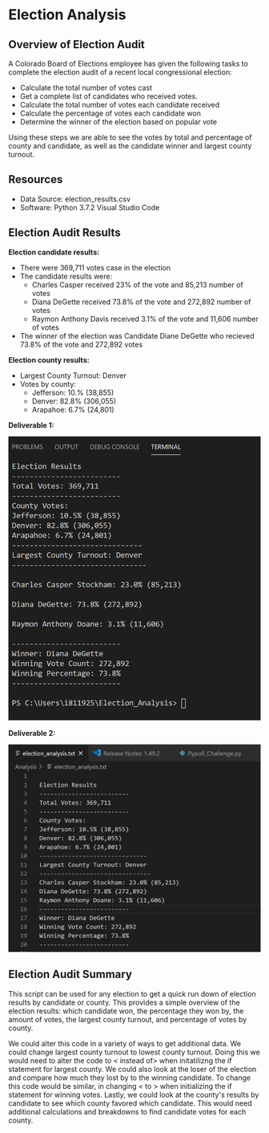 # Election Analysis
## Overview of Election Audit
A Colorado Board of Elections employee has given the following tasks to complete the election audit of a recent local congressional election:
  * Calculate the total number of votes cast
  * Get a complete list of candidates who received votes.
  * Calculate the total number of votes each candidate received
  * Calculate the percentage of votes each candidate won
  * Determine the winner of the election based on popular vote
  
Using these steps we are able to see the votes by total and percentage of county and candidate, as well as the candidate winner and largest county turnout. 
## Resources
  * Data Source: election_results.csv
  * Software: Python 3.7.2 Visual Studio Code
## Election Audit Results
**Election candidate results:**
  * There were 369,711 votes case in the election
  * The candidate results were:
    * Charles Casper received 23% of the vote and 85,213 number of votes
    * Diana DeGette received 73.8% of the vote and 272,892 number of votes
    * Raymon Anthony Davis received 3.1% of the vote and 11,606 number of votes
  * The winner of the election was Candidate Diane DeGette who recieved 73.8% of the vote and 272,892 votes 
 
 **Election county results:**
  * Largest County Turnout: Denver
  * Votes by county:
    * Jefferson: 10.% (38,855)
    * Denver: 82.8% (306,055)
    * Arapahoe: 6.7% (24,801)
  
 
 **Deliverable 1:**

![](images/election_analysis_terminal3.PNG)

 **Deliverable 2:**
 
![](images/election_analysis_text2.PNG)

 
## Election Audit Summary
This script can be used for any election to get a quick run down of election results by candidate or county. This provides a simple overview of the election results: which candidate won, the percentage they won by, the amount of votes, the largest county turnout, and percentage of votes by county. 

We could alter this code in a variety of ways to get additional data. We could change largest county turnout to lowest county turnout. Doing this we would need to alter the code to < instead of> when initatilizng the if statement for largest county. We could also look at the loser of the election and compare how much they lost by to the winning candidate. To change this code would be similar, in changing < to > when initializing the if statement for winning votes. Lastly, we could look at the county's results by candidate to see which county favored which candidate. This would need additional calculations and breakdowns to find candidate votes for each county. 
